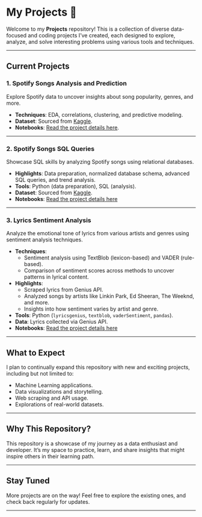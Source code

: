 
# My Projects 🚀

Welcome to my **Projects** repository! This is a collection of diverse data-focused and coding projects I’ve created, each designed to explore, analyze, and solve interesting problems using various tools and techniques.

---

## Current Projects  
### 1. **Spotify Songs Analysis and Prediction**  
Explore Spotify data to uncover insights about song popularity, genres, and more.  
- **Techniques**: EDA, correlations, clustering, and predictive modeling.  
- **Dataset**: Sourced from [Kaggle](https://www.kaggle.com/code/eishkaran/spotify-music-recommendation-system).  
- **Notebooks**: [Read the project details here](https://github.com/DianaMPaun/PROJECTS/tree/main/Spotify).

---

### 2. **Spotify Songs SQL Queries**
Showcase SQL skills by analyzing Spotify songs using relational databases.
- **Highlights**: Data preparation, normalized database schema, advanced SQL queries, and trend analysis.
- **Tools**: Python (data preparation), SQL (analysis).
- **Dataset**: Sourced from [Kaggle](https://www.kaggle.com/code/eishkaran/spotify-music-recommendation-system).
- **Notebooks**: [Read the project details here](https://github.com/DianaMPaun/PROJECTS/tree/main/SPOTIFY-SQL)

---

### 3. **Lyrics Sentiment Analysis**
Analyze the emotional tone of lyrics from various artists and genres using sentiment analysis techniques.

- **Techniques**:
    - Sentiment analysis using TextBlob (lexicon-based) and VADER (rule-based).
    - Comparison of sentiment scores across methods to uncover patterns in lyrical content.
- **Highlights**:
    - Scraped lyrics from Genius API.
    - Analyzed songs by artists like Linkin Park, Ed Sheeran, The Weeknd, and more.
    - Insights into how sentiment varies by artist and genre.
- **Tools**: Python (`lyricsgenius`, `textblob`, `vaderSentiment`, `pandas`).
- **Data**: Lyrics collected via Genius API.
- **Notebooks**: [Read the project details here](https://github.com/DianaMPaun/PROJECTS/tree/main/Lyrics-Sentiment-Analysis)

--- 

## What to Expect  
I plan to continually expand this repository with new and exciting projects, including but not limited to:  
- Machine Learning applications.  
- Data visualizations and storytelling.  
- Web scraping and API usage.  
- Explorations of real-world datasets.

---

## Why This Repository?  
This repository is a showcase of my journey as a data enthusiast and developer. It’s my space to practice, learn, and share insights that might inspire others in their learning path.

---

## Stay Tuned  
More projects are on the way! Feel free to explore the existing ones, and check back regularly for updates.

---
